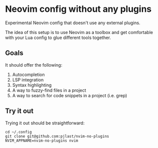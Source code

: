 # Neovim config without any plugins

Experimental Neovim config that doesn't use any external plugins.

The idea of this setup is to use Neovim as a toolbox and get comfortable
with your Lua config to glue different tools together.

## Goals

It should offer the following:

1. Autocompletion
2. LSP integration
3. Syntax highlighting
4. A way to fuzzy-find files in a project
5. A way to search for code snippets in a project (i.e. grep)

## Try it out

Trying it out should be straightforward:

```
cd ~/.config
git clone git@github.com:pjlast/nvim-no-plugins
NVIM_APPNAME=nvim-no-plugins nvim
```
